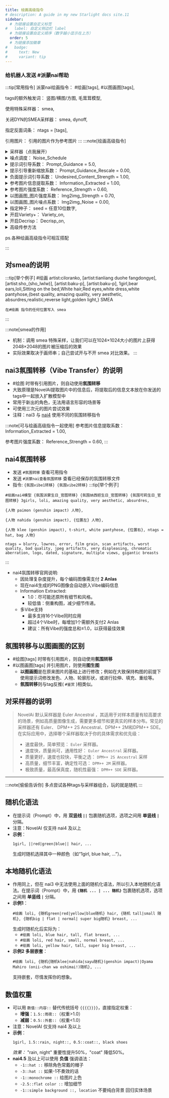 ```yaml
---
title: 绘画高级指令
# description: A guide in my new Starlight docs site.11
sidebar:
  # 为链接设置自定义标签
#   label: 自定义侧边栏 label
  # 为链接设置自定义顺序（数字越小显示在上方）
  order: 5
  # 为链接添加徽章
#   badge:
#     text: New
#     variant: tip
---
```

### 给机器人发送 #派蒙nai帮助
:::tip[常用指令]
派蒙nai绘画指令：
 #绘画[tags],
 #以图画图[tags],

tags的额外触发词：
   竖图/横图/方图,
   毛茸茸模型,

 使用特殊采样器：
   smea,

 关闭DYN的SMEA采样器：
   smea, dynoff,

 指定反面词条：
   ntags = [tags],

 引用图片：
   引用的图片作为参考图片
:::
:::note[绘画高级指令]
   
<details>
<summary>  采样器（点我展开）</summary>

官网推荐使用前4个

Euler Ancestral,

   Euler,

   DPM++ 2M SDE,

   DPM++ 2S Ancestral,

   DPM++ 2M,

   DPM++ SDE,

   DDIM,
   ```
复制时注意大小写与空格
   ```
</details>
   

   <details>
<summary>  噪点调度：
   Noise_Schedule</summary>

Noise_Schedule = native,

Noise_Schedule = karras,

Noise_Schedule = exponential,

Noise_Schedule = polyexponential,

</details>


<details>
<summary> 提示词引导系数：
   Prompt_Guidance = 5.0,</summary>
数值范围：0-10
</details>


<details>
<summary> 提示引导重新缩放系数：
   Prompt_Guidance_Rescale = 0.00,</summary>
数值范围：0-1
</details>


<details>
<summary> 负面提示词引导系数：
   Undesired_Content_Strength = 1.00,</summary>
数值范围：0-1.5
</details>


<details>
<summary> 参考图片信息提取系数：
   Information_Extracted = 1.00,</summary>
数值范围：0.01-1
</details>


<details>
<summary> 参考图片强度系数：
   Reference_Strength = 0.60,</summary>
数值范围：0.01-1
</details>


<details>
<summary> 以图画图_图片强度系数：
   Img2img_Strength = 0.70,</summary>
数值范围：0.01-0.99
</details>


<details>
<summary> 以图画图_图片噪点系数：
   Img2img_Noise = 0.00,</summary>
数值范围：0.01-0.99
</details>

<details>
<summary>  指定种子：
   seed = 任意10位数字,</summary>
数值范围：0-9999999999
</details>

<details>
<summary>  开启Variety+：
   Variety_on,</summary>
作用：可提高画面的多样性和饱和度，可能会降低内容的相关性。

Enable guidance only after body has been formed, to improve diversity and saturation of samples. May reduce relevance.

点评：增加更多可变性，在无提示词引导的情况下减少将角色放在白色背景上，或使用一组有限的姿势，或者每次都以相同的方式绘制衣服。但开启Variety+意味着负面提示只会在确定体形后使用。
</details>

<details>
<summary>  开启Decrisp：
   Decrisp_on,</summary>
作用：缓解生成具有较高 Prompt Guidance 的图像时可能发生的某些颜色和视觉伪影问题。

This setting, that can be activated or deactivated next to the Prompt Guidance slider, mitigates certain color and visual artifact issues that can happen when generating images with higher Guidance.

While it is designed and recommended for images with a high Guidance value, Decrisper has a visible impact on images generated with any Guidance value, so you can also use it for lower Guidance images if you prefer.
</details>

<details>
<summary>  高级传参方法
   </summary>
更加直观的控制绘画参数的语法，前提是你要知道使用的值的含义：

[点我跳转](/nai3bot指南/派蒙解析#高级传参方法)
</details>


  ps.各种绘画高级指令可相互搭配

:::


## 对smea的说明
:::tip[举个例子]
#绘画 artist:ciloranko, [artist:tianliang duohe fangdongye], 
[artist:sho_(sho_lwlw)], [artist:baku-p],  [artist:baku-p], 1girl,bear ears,loli,Sitting on the bed,White hair,Red eyes,white dress,white pantyhose,{best quality, amazing quality, very aesthetic, absurdres,realistic,reverse light,golden light,} SMEA
```
在#绘画 指令的任何位置写入 smea
```
:::

:::note[smea的作用]
- 机制：调用 smea 特殊采样，让我们可以在1024×1024大小的图片上获得2048×2048的图片被压缩后的效果
- 实际效果取决于画师串；自己尝试开与不开 smea 对比效果。
:::

## nai3氛围转移（Vibe Transfer）的说明
- #绘图 时带有引用图片，则自动使用**氛围转移**
- 大致原理是NovelAi提取图片中的信息后，将提取后的信息文本放在你发送的tags中一起放入扩散模型中
- 常用于新出的角色，无法用语言形容的场景等
- 可使用三次元的图片尝试效果
- 注释：nai3 与 [nai4](/nai3bot指南/绘画高级指令#nai4氛围转移) 使用不同的氛围转移指令

:::note[可与绘画高级指令一起使用]
 参考图片信息提取系数：
   Information_Extracted = 1.00,

 参考图片强度系数：
   Reference_Strength = 0.60,
:::

## nai4氛围转移

- 发送 `#氛围转移` 查看可用指令
- 发送 `#派蒙nai查看氛围转移` 查看已经保存的氛围转移文件
- 指令: `{氛围vibe1转移} {氛围vibe2转移}`
:::tip[举个例子]
```text
#绘画nai4模型 {氛围派蒙生日_官图转移} {氛围纳西妲生日_官图转移} {氛围可莉生日_官图转移} 3girls, loli, amazing quality, very aesthetic, absurdres, 

{人物 paimon (genshin impact) 人物}, 

{人物 nahida (genshin impact), {位置左} 人物}, 

{人物 klee (genshin impact), t-shirt, white pantyhose, {位置右}, ntags = hat, bag 人物}

ntags = blurry, lowres, error, film grain, scan artifacts, worst quality, bad quality, jpeg artifacts, very displeasing, chromatic aberration, logo, dated, signature, multiple views, gigantic breasts
```
:::
- nai4氛围转移官网说明:
  - 因处理复杂度提升，​​每个编码图像需支付 **2 Anlas​​**
  - 现在nai4生成的PNG图像会​​自动嵌入Vibe编码信息
  - Information Extracted: 
    - 1.0：尽可能还原所有细节和风格。
    - 较低值：侧重构图，减少细节传递。
  - 多Vibe支持
    - 最多支持​​16个Vibe同时应用
    - 超过4个Vibe时，每增加1个需额外支付2 Anlas
    - ​​建议​​：所有Vibe的强度总和≤1.0，以获得最佳效果


## 氛围转移与以图画图的区别
- #绘图[tags] 时带有引用图片，则自动使用**氛围转移**
- #以图画图[tags] 并引用图片，则使用**图生图**
  - **以图画图**是在原来图片的基础上进行修改；例如在大致保持构图的前提下使用提示词修改发色、人物、轮廓形状，或进行拉伸、填充、重绘等。
  - **氛围转移**则与tag反推( `#鉴赏` )相类似。

## 对采样器的说明
> NovelAi 默认采样器是 Euler Ancestral ，其适用于对样本质量有较高要求的场景，例如高质量图像生成，需要更多细节和更真实的样本分布。常见的采样器还有 Euler、 DPM++ 2S Ancestral、DPM++ 2M和DPM++ SDE。在实际应用中，选择哪个采样器取决于你的具体需求和优先级：
> - 速度最快，简单预览： `Euler` 采样器。
> - 速度快，质量尚可，通用性好： `Euler Ancestral` 采样器。
> - 质量更好，速度也较快，平衡之选： `DPM++ 2S Ancestral` 采样
> - 高质量，细节丰富，确定性可选： `DPM++ 2M` 采样器。
> - 极致质量，最高保真度，随机性最强： `DPM++ SDE` 采样器。

---

:::note[偷偷告诉你]
多点尝试各种tags与采样器组合，玩的就是随机
:::

## 随机化语法
- 在提示词（Prompt）中，用 **双竖线 `||`** 包裹随机选项，选项之间用 **单竖线 `|`** 分隔。
- 注意：NovelAI 仅支持 nai4 及以上
- **示例**：  
   ```  
   1girl, ||red|green|blue|| hair, ...
   ```  
   生成时随机选择其中一种颜色（如“1girl, blue hair, ...”）。  

## 本地随机化语法
- 作用同上，但在 nai3 中无法使用上面的随机化语法，所以引入本地随机化语法。在提示词（Prompt）中，用 **`{随机 ... | ... 随机}`** 包裹随机选项，选项之间用 **单竖线 `|`** 分隔。  
- **示例1**：  
   ```  
   #绘画 loli, {随机green|red|yellow|blue随机} hair, {随机 tall|small 随机}, {随机big | flat | normal| super big随机} breast, ...
   ```  
   生成时随机化后实际为：
   - `#绘画 loli, blue hair, tall, flat breast, ...`
   - `#绘画 loli, red hair, small, normal breast, ...`
   - `#绘画 loli, yellow hair, tall, super big breast, ...`
- **示例2 多层嵌套**：  
   ```  
   #绘画 loli, {随机{随机klee|nahida|sayu随机}(genshin impact)|Oyama Mahiro (onii-chan wa oshimai!)随机}, ...
   ```  
   支持嵌套，尽情发挥你的想象。

## 数值权重
-  可以用 `数值::内容::` 替代传统括号 `{{{{}}}}`，直接指定权重：
   -  **增强**：`1.5::雨夜::`（权重>1.0）  
   -  **减弱**：`0.5::外套::`（权重<1.0）  
- 注意：NovelAI 仅支持 nai4 及以上
-  **示例**：  
     ```  
     1girl, 1.5::rain, night::, 0.5::coat::, black shoes  
     ```  
     *效果：* "rain, night" 重要性提升50%，"coat" 降低50%。
- **nai4.5** 及以上可以使用 **负值** 强调语法：
  -  `-1::hat ::` 移除角色常戴的帽子
  -  `-3::hat ::` 如果-1不奏效的话
  -  `-1::monochrome ::` 给图片上色
  -  `-2.5::flat color ::` 增加细节
  -  `-1::simple background ::, location` 不要纯白背景 回归实体场景